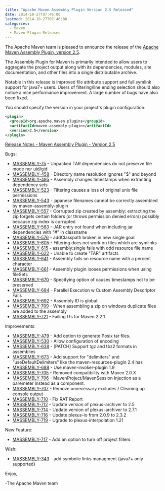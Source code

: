 ```yaml
---
title: "Apache Maven Assembly Plugin Version 2.5 Released"
date: 2014-10-27T07:46:00
lastmod: 2014-10-27T07:46:00
categories:
  - Maven
  - Maven-Plugin-Releases
---
```

The Apache Maven team is pleased to announce the release of the 
[Apache Maven Assembly Plugin, version 2.5](http://maven.apache.org/plugins/maven-assembly-plugin).

The Assembly Plugin for Maven is primarily intended to allow users to aggregate
the project output along with its dependencies, modules, site documentation,
and other files into a single distributable archive.

Notable in this release is improved file attribute support and full
symlink support for java7+ users. Users of filtering/line ending
selection should also notice a nice performance improvement.  A large
number of bugs have also been fixed.

You should specify the version in your project's plugin configuration:

```xml
<plugin>
  <groupId>org.apache.maven.plugins</groupId>
  <artifactId>maven-assembly-plugin</artifactId>
  <version>2.5</version>
</plugin>
```

<!-- more -->


[Release Notes - Maven Assembly Plugin - Version 2.5](http://jira.codehaus.org/secure/ReleaseNote.jspa?version=18952&styleName=Text&projectId=11126)

Bugs:

 * [MASSEMBLY-75](https://issues.apache.org/jira/browse/MASSEMBLY-75) - Unpacked TAR dependencies do not preserve file mode nor uid/gid
 * [MASSEMBLY-458](https://issues.apache.org/jira/browse/MASSEMBLY-458) - Directory name resolution ignores "$" and beyond
 * [MASSEMBLY-495](https://issues.apache.org/jira/browse/MASSEMBLY-495) - Assembly changes timestamps when extracting dependency sets
 * [MASSEMBLY-523](https://issues.apache.org/jira/browse/MASSEMBLY-523) - Filtering causes a loss of original unix file permissions
 * [MASSEMBLY-543](https://issues.apache.org/jira/browse/MASSEMBLY-543) - japanese filenames cannot be correctly assembled by maven-assembly-plugin
 * [MASSEMBLY-557](https://issues.apache.org/jira/browse/MASSEMBLY-557) - Corrupted zip created by assembly: extracting the zip forgets certain folders (or throws permission denied errors) possibly because zip index is corrupted
 * [MASSEMBLY-563](https://issues.apache.org/jira/browse/MASSEMBLY-563) - JAR entry not found when including jar dependencies with "#" in classname
 * [MASSEMBLY-576](https://issues.apache.org/jira/browse/MASSEMBLY-576) - addClasspath broken in new single goal
 * [MASSEMBLY-605](https://issues.apache.org/jira/browse/MASSEMBLY-605) - Filtering does not work on files which are symlinks
 * [MASSEMBLY-615](https://issues.apache.org/jira/browse/MASSEMBLY-615) - assembly:single fails with odd resource file name
 * [MASSEMBLY-622](https://issues.apache.org/jira/browse/MASSEMBLY-622) - Unable to create "TAR" artifacts
 * [MASSEMBLY-641](https://issues.apache.org/jira/browse/MASSEMBLY-641) - Assembly fails on resource name with a percent character
 * [MASSEMBLY-661](https://issues.apache.org/jira/browse/MASSEMBLY-661) - Assembly plugin looses permissions when using fileSets
 * [MASSEMBLY-670](https://issues.apache.org/jira/browse/MASSEMBLY-670) - Specifying <lineEnding> option of <fileSet> causes timestamps not to be preserved
 * [MASSEMBLY-684](https://issues.apache.org/jira/browse/MASSEMBLY-684) - Parallel Execution w Custom Assembly Descriptor Fails
 * [MASSEMBLY-692](https://issues.apache.org/jira/browse/MASSEMBLY-692) - Assembly ID is global
 * [MASSEMBLY-709](https://issues.apache.org/jira/browse/MASSEMBLY-709) - When assembling a zip on windows duplicate files are added to the assembly
 * [MASSEMBLY-721](https://issues.apache.org/jira/browse/MASSEMBLY-721) - Failing ITs for Maven 2.2.1

Improvements:

 * [MASSEMBLY-479](https://issues.apache.org/jira/browse/MASSEMBLY-479) - Add option to generate Posix tar files.
 * [MASSEMBLY-530](https://issues.apache.org/jira/browse/MASSEMBLY-530) - Allow configuration of encoding
 * [MASSEMBLY-638](https://issues.apache.org/jira/browse/MASSEMBLY-638) - \[PATCH\] Support tgz and tbz2 formats in assemblies
 * [MASSEMBLY-673](https://issues.apache.org/jira/browse/MASSEMBLY-673) - Add support for "delimiters" and "useDefaultDelimiters" like the maven-resources-plugin 2.4 has
 * [MASSEMBLY-688](https://issues.apache.org/jira/browse/MASSEMBLY-688) - Use maven-invoker-plugin 1.9
 * [MASSEMBLY-705](https://issues.apache.org/jira/browse/MASSEMBLY-705) - Removed compatibility with Maven 2.0.X
 * [MASSEMBLY-706](https://issues.apache.org/jira/browse/MASSEMBLY-706) - MavenProject/MavenSession Injection as a paremeter instead as a component.
 * [MASSEMBLY-707](https://issues.apache.org/jira/browse/MASSEMBLY-707) - Remove unnecessary excludes / Cleaning up console output
 * [MASSEMBLY-710](https://issues.apache.org/jira/browse/MASSEMBLY-710) - Fix RAT Report
 * [MASSEMBLY-712](https://issues.apache.org/jira/browse/MASSEMBLY-712) - Update version of plexus-archiver to 2.5
 * [MASSEMBLY-714](https://issues.apache.org/jira/browse/MASSEMBLY-714) - Update version of plexus-archiver to 2.7.1
 * [MASSEMBLY-716](https://issues.apache.org/jira/browse/MASSEMBLY-716) - Update plexus-io from 2.0.9 to 2.3.2
 * [MASSEMBLY-719](https://issues.apache.org/jira/browse/MASSEMBLY-719) - Ugrade to plexus-interpolation 1.21

New Feature:

 * [MASSEMBLY-717](https://issues.apache.org/jira/browse/MASSEMBLY-717) - Add an option to turn off project filters

Wish:

 * [MASSEMBLY-343](https://issues.apache.org/jira/browse/MASSEMBLY-343) - add symbolic links managment (java7+ only supported)

Enjoy,

-The Apache Maven team
